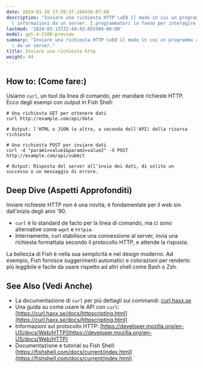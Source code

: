 ```yaml
---
date: 2024-01-20 17:59:37.240438-07:00
description: "Inviare una richiesta HTTP \xE8 il modo in cui un programma richiede\
  \ informazioni da un server. I programmatori lo fanno per interagire con web API,\u2026"
lastmod: '2024-03-13T22:44:43.855504-06:00'
model: gpt-4-1106-preview
summary: "Inviare una richiesta HTTP \xE8 il modo in cui un programma richiede informazioni\
  \ da un server."
title: Inviare una richiesta http
weight: 44
---
```


## How to: (Come fare:)
Usiamo `curl`, un tool da linea di comando, per mandare richieste HTTP. Ecco degli esempi con output in Fish Shell:

```Fish Shell
# Una richiesta GET per ottenere dati
curl http://example.com/api/data

# Output: l'HTML o JSON (o altro, a seconda dell'API) della risorsa richiesta

# Una richiesta POST per inviare dati
curl -d "param1=value1&param2=value2" -X POST http://example.com/api/submit

# Output: Risposta del server all'invio dei dati, di solito un successo o un messaggio di errore.
```

## Deep Dive (Aspetti Approfonditi)
Inviare richieste HTTP non è una novità; è fondamentale per il web sin dall'inizio degli anni '90.
- `curl` è lo standard de facto per la linea di comando, ma ci sono alternative come `wget` e `httpie`.
- Internamente, curl stabilisce una connessione al server, invia una richiesta formattata secondo il protocollo HTTP, e attende la risposta.

La bellezza di Fish è nella sua semplicità e nel design moderno. Ad esempio, Fish fornisce suggerimenti automatici e colorazioni per renderlo più leggibile e facile da usare rispetto ad altri shell come Bash o Zsh.

## See Also (Vedi Anche)
- La documentazione di `curl` per più dettagli sui commandi: [curl.haxx.se](https://curl.haxx.se/docs/manpage.html)
- Una guida su come usare le API con `curl`: [https://curl.haxx.se/docs/httpscripting.html](https://curl.haxx.se/docs/httpscripting.html)
- Informazioni sul protocollo HTTP: [https://developer.mozilla.org/en-US/docs/Web/HTTP](https://developer.mozilla.org/en-US/docs/Web/HTTP)
- Documentazione e tutorial su Fish Shell: [https://fishshell.com/docs/current/index.html](https://fishshell.com/docs/current/index.html)
